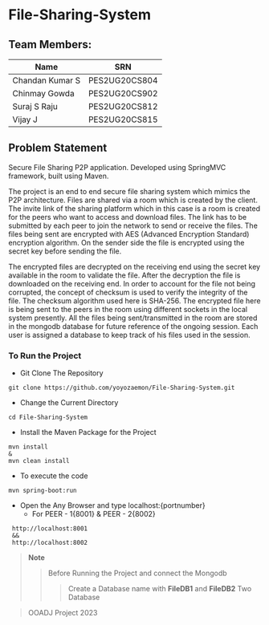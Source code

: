 # File-Sharing-System

## **Team Members:**
| **Name**              | **SRN**       |
| -----------------| -----------------|
| Chandan Kumar S  | PES2UG20CS804    |
| Chinmay Gowda     | PES2UG20CS902  |
| Suraj S Raju           | PES2UG20CS812   |
| Vijay J      | PES2UG20CS815    |

## Problem Statement
Secure File Sharing P2P application. Developed using SpringMVC framework, built using Maven.

 The project is an end to end secure file sharing system which mimics the P2P architecture. Files are shared via a room which is created by the client. The invite link of the sharing platform which in this case is a room is created for the peers who want to access and download files. The link has to be submitted by each peer to join the network to send or receive the files. The files being sent are encrypted with AES (Advanced Encryption Standard) encryption algorithm. On the sender side the file is encrypted using the secret key before sending the file.
      
  The encrypted files are decrypted on the receiving end using the secret key available in the room to validate the file. After the decryption the file is downloaded on the receiving end. In order to account for the file not being corrupted, the concept of checksum is used to verify the integrity of the file. The checksum algorithm used here is SHA-256. The encrypted file here is being sent to the peers in the room using different sockets in the local system presently. All the files being sent/transmitted in the room are stored in the mongodb database for future reference of the ongoing session. Each user is assigned a database to keep track of his files used in the session.
  
 ### To Run the Project 
 - Git Clone The Repository 
 ```
 git clone https://github.com/yoyozaemon/File-Sharing-System.git 
 ```
 
 - Change the Current Directory
 ```
 cd File-Sharing-System
 ```
 - Install the Maven Package for the Project
 ```
 mvn install
 &
 mvn clean install
 ```
 - To execute the code
 ```
 mvn spring-boot:run
 ```
 - Open the Any Browser and type localhost:{portnumber}
    - For PEER - 1{8001} & PEER - 2{8002}
````
 http://localhost:8001
 &&
 http://localhost:8002
````

> **Note**
>> Before Running the Project and connect the Mongodb 
>>> Create a Database name with **FileDB1** and **FileDB2** Two Database
 
> OOADJ Project 2023
